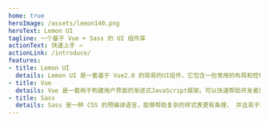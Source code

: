 ```yaml
---
home: true
heroImage: /assets/lemon140.png
heroText: Lemon UI
tagline: 一个基于 Vue + Sass 的 UI 组件库
actionText: 快速上手 →
actionLink: /introduce/
features:
- title: Lemon UI
  details: Lemon UI 是一套基于 Vue2.0 的简易的UI组件，它包含一些常用的布局和控件，帮助开发者快速构筑移动端和PC端界面。
- title: Vue
  details: Vue 是一套用于构建用户界面的渐进式JavaScript框架。可以快速帮助开发者实现响应的数据绑定和组合的视图组件
- title: Sass
  details: Sass 是一种 CSS 的预编译语言，能够帮助复杂的样式表更有条理， 并且易于在项目内部或跨项目共享设计。
---
```


